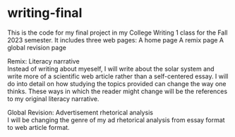 # writing-final

This is the code for my final project in my College Writing 1 class
for the Fall 2023 semester. It includes three web pages:
  A home page
  A remix page
  A global revision page

Remix: Literacy narrative <br>
  Instead of writing about myeself, I will write about the solar system 
  and write more of a scientific web article rather than a self-centered
  essay. I will do into detail on how studying the topics provided 
  can change the way one thinks. These ways in which the reader might change 
  will be the references to my original literacy narrative.

Global Revision: Advertisement rhetorical analysis <br>
  I will be changing the genre of my ad rhetorical analysis from essay format 
  to web article format.
  
